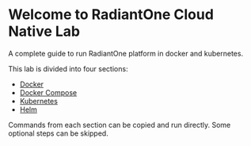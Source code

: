 # Welcome to RadiantOne Cloud Native Lab

A complete guide to run RadiantOne platform in docker and kubernetes.

This lab is divided into four sections:

* [Docker](./docker.md)
* [Docker Compose](./docker-compose.md)
* [Kubernetes](kubernetes.md)
* [Helm](helm.md)

Commands from each section can be copied and run directly. Some optional steps can be skipped.
